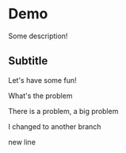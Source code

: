 # Demo

Some description!

## Subtitle

Let's have some fun!

What's the problem

There is a problem, a big problem

I changed to another branch

new line